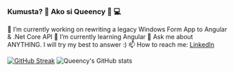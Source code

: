 ### Kumusta? 👋 Ako si Queency 👩 💻

<!--
**queency-koh/queency-koh** is a ✨ _special_ ✨ repository because its `README.md` (this file) appears on your GitHub profile.
-->

🔭 I’m currently working on rewriting a legacy Windows Form App to Angular & .Net Core API
🌱 I’m currently learning Angular
💬 Ask me about ANYTHING. I will try my best to answer :)
📫 How to reach me: [LinkedIn](https://www.linkedin.com/in/queencykoh)

[![GitHub Streak](http://github-readme-streak-stats.herokuapp.com?user=queency-koh&theme=dark)](https://git.io/streak-stats)
![Queency's GitHub stats](https://github-readme-stats.vercel.app/api?username=queency-koh&theme=dark&show_icons=true)

